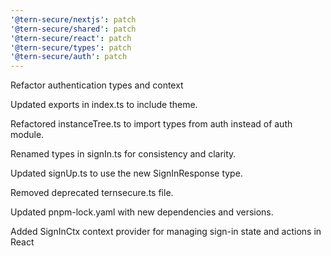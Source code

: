```yaml
---
'@tern-secure/nextjs': patch
'@tern-secure/shared': patch
'@tern-secure/react': patch
'@tern-secure/types': patch
'@tern-secure/auth': patch
---
```


Refactor authentication types and context

Updated exports in index.ts to include theme.

Refactored instanceTree.ts to import types from auth instead of auth module.

Renamed types in signIn.ts for consistency and clarity.

Updated signUp.ts to use the new SignInResponse type.

Removed deprecated ternsecure.ts file.

Updated pnpm-lock.yaml with new dependencies and versions.

Added SignInCtx context provider for managing sign-in state and actions in React
